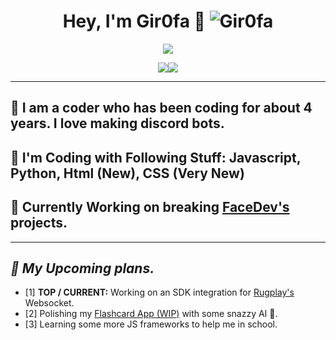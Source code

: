 # <div align="center">Hey, I'm Gir0fa :rocket: <img src="https://komarev.com/ghpvc/?username=Gir0fa&label=Profile%20views&color=00FFFF&style=flat" alt="Gir0fa" /></div>  
<p align="center"><img src="https://lanyard.cnrad.dev/api/1282734265955520545">


<p align="center"><img src="https://github-readme-stats.vercel.app/api?username=wbrous&theme=slateorange&show_icons=true&hide_border=true&count_private=true"><img src="https://github-readme-stats.vercel.app/api/top-langs/?username=wbrous&theme=slateorange&show_icons=true&hide_border=true&layout=compact">

***

## :telescope: I am a coder who has been coding for about 4 years. I love making discord bots.
## :seedling: I'm Coding with Following Stuff: Javascript, Python, Html (New), CSS (Very New)
## :exploding_head: Currently Working on breaking [FaceDev's](https://discord.gg/KngPcc9reV) projects.
***

## ***:thinking: My Upcoming plans.***
 - [1] **TOP / CURRENT:** Working on an SDK integration for [Rugplay's](https://rugplay.com/) Websocket.
 - [2] Polishing my [Flashcard App (WIP)](https://github.com/wbrous/flashcard-learner) with some snazzy AI 🤯.
 - [3] Learning some more JS frameworks to help me in school.
<br/>
